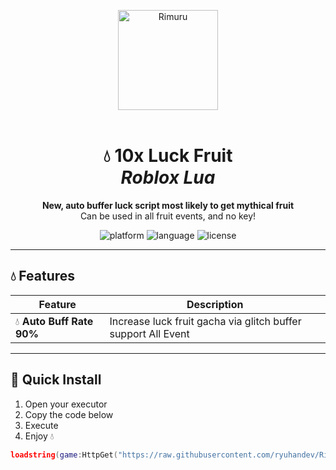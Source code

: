 <!-- --------------  HEADER  -------------- -->
<p align="center">
  <!-- Slime emoji + Rimuru logo -->
  <img src="https://files.catbox.moe/f8tj1b.png" width="160" alt="Rimuru" />
  <br><br>
  <h1 align="center">💧 10x Luck Fruit<br><em>Roblox Lua</em></h1>
  <p align="center">
    <strong>New, auto buffer luck script most likely to get mythical fruit</strong><br>
    Can be used in all fruit events, and no key!
  </p>
</p>

<!-- --------------  BADGES  -------------- -->
<p align="center">
  <img src="https://img.shields.io/badge/platform-Roblox-blue" alt="platform" />
  <img src="https://img.shields.io/badge/language-Lua-yellow" alt="language" />
  <img src="https://img.shields.io/badge/license-MIT-green" alt="license" />
</p>

---

## 💧 Features
| Feature | Description |
|---------|-------------|
| 💧 **Auto Buff Rate 90%** | Increase luck fruit gacha via glitch buffer support All Event|

---

## 🚀 Quick Install

1. Open your executor  
2. Copy the code below  
3. Execute  
4. Enjoy 💧  

```lua
loadstring(game:HttpGet("https://raw.githubusercontent.com/ryuhandev/Rimuru-Luck/refs/heads/main/RimuLuck.lua"))()```
